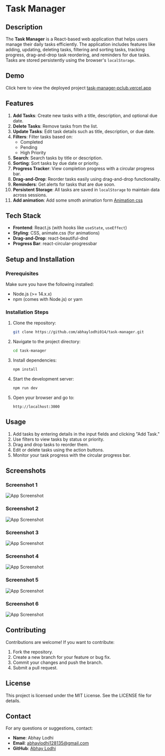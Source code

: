 # Task Manager

## Description
The **Task Manager** is a React-based web application that helps users manage their daily tasks efficiently. The application includes features like adding, updating, deleting tasks, filtering and sorting tasks, tracking progress, drag-and-drop task reordering, and reminders for due tasks. Tasks are stored persistently using the browser's `localStorage`.

## Demo
Click here to view the deployed project  [task-manager-pclub.vercel.app](https://task-manager-pclub.vercel.app/)

## Features
1. **Add Tasks**: Create new tasks with a title, description, and optional due date.
2. **Delete Tasks**: Remove tasks from the list.
3. **Update Tasks**: Edit task details such as title, description, or due date.
4. **Filters**: Filter tasks based on:
   - Completed
   - Pending
   - High Priority
5. **Search**: Search tasks by title or description.
6. **Sorting**: Sort tasks by due date or priority.
7. **Progress Tracker**: View completion progress with a circular progress bar.
8. **Drag-and-Drop**: Reorder tasks easily using drag-and-drop functionality.
9. **Reminders**: Get alerts for tasks that are due soon.
10. **Persistent Storage**: All tasks are saved in `localStorage` to maintain data across sessions.
11. **Add animation**: Add some smoth animation form [Animation css](https://animate.style/)


## Tech Stack
- **Frontend**: React.js (with hooks like `useState`, `useEffect`)
- **Styling**: CSS, animate.css (for animations)
- **Drag-and-Drop**: react-beautiful-dnd
- **Progress Bar**: react-circular-progressbar

## Setup and Installation

### Prerequisites
Make sure you have the following installed:
- Node.js (>= 14.x.x)
- npm (comes with Node.js) or yarn

### Installation Steps
1. Clone the repository:
   ```bash
   git clone https://github.com/abhaylodhi014/task-manager.git
   ```

2. Navigate to the project directory:
   ```bash
   cd task-manager
   ```

3. Install dependencies:
   ```bash
   npm install
   ```

4. Start the development server:
   ```bash
   npm run dev
   ```

5. Open your browser and go to:
   ```
   http://localhost:3000
   ```

## Usage
1. Add tasks by entering details in the input fields and clicking "Add Task."
2. Use filters to view tasks by status or priority.
3. Drag and drop tasks to reorder them.
4. Edit or delete tasks using the action buttons.
5. Monitor your task progress with the circular progress bar.

## Screenshots

### Screenshot 1
![App Screenshot](./public/Screenshot%202025-01-27%20193212.png)

### Screenshot 2
![App Screenshot](./public/Screenshot%202025-01-27%20193304.png)

### Screenshot 3
![App Screenshot](./public/Screenshot%202025-01-27%20192858.png)

### Screenshot 4
![App Screenshot](./public/Screenshot%202025-01-27%20192920.png)

### Screenshot 5
![App Screenshot](./public/Screenshot%202025-01-27%20193005.png)

### Screenshot 6
![App Screenshot](./public/Screenshot%202025-01-29%20013442.png)

## Contributing
Contributions are welcome! If you want to contribute:
1. Fork the repository.
2. Create a new branch for your feature or bug fix.
3. Commit your changes and push the branch.
4. Submit a pull request.

## License
This project is licensed under the MIT License. See the LICENSE file for details.

## Contact
For any questions or suggestions, contact:
- **Name**: Abhay Lodhi
- **Email**: abhaylodhi128135@gmail.com
- **GitHub**: [Abhay Lodhi](https://github.com/abhaylodhi014)
